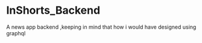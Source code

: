 # InShorts_Backend
A news app backend ,keeping in mind that how i would have designed using graphql

